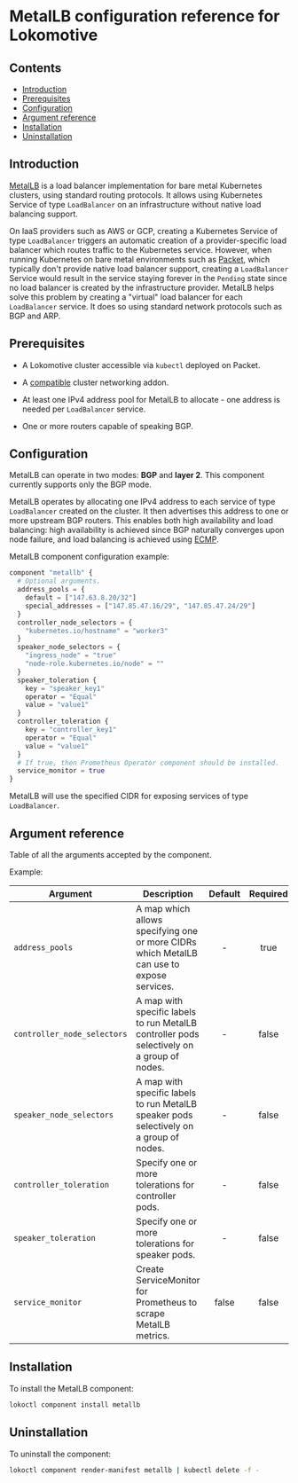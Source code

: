 # MetalLB configuration reference for Lokomotive

## Contents

* [Introduction](#introduction)
* [Prerequisites](#prerequisites)
* [Configuration](#configuration)
* [Argument reference](#argument-reference)
* [Installation](#installation)
* [Uninstallation](#uninstallation)

## Introduction

[MetalLB](https://metallb.universe.tf/) is a load balancer implementation for bare metal Kubernetes
clusters, using standard routing protocols. It allows using Kubernetes Service of type `LoadBalancer`
on an infrastructure without native load balancing support.

On IaaS providers such as AWS or GCP, creating a Kubernetes Service of type `LoadBalancer` triggers an
automatic creation of a provider-specific load balancer which routes traffic to the Kubernetes service.
However, when running Kubernetes on bare metal environments such as [Packet](https://www.packet.com/),
which typically don't provide native load balancer support, creating a `LoadBalancer` Service would
result in the service staying forever in the `Pending` state since no load balancer is created by
the infrastructure provider. MetalLB helps solve this problem by creating a "virtual" load balancer
for each `LoadBalancer` service. It does so using standard network protocols such as BGP and ARP.

## Prerequisites

* A Lokomotive cluster accessible via `kubectl` deployed on Packet.

* A [compatible](https://metallb.universe.tf/installation/network-addons/) cluster networking addon.

* At least one IPv4 address pool for MetalLB to allocate - one address is needed per `LoadBalancer` service.

* One or more routers capable of speaking BGP.

## Configuration

MetalLB can operate in two modes: **BGP** and **layer 2**. This component currently supports only
the BGP mode.

MetalLB operates by allocating one IPv4 address to each service of type `LoadBalancer` created on
the cluster. It then advertises this address to one or more upstream BGP routers. This enables both
high availability and load balancing: high availability is achieved since BGP naturally converges
upon node failure, and load balancing is achieved using
[ECMP](https://en.wikipedia.org/wiki/Equal-cost_multi-path_routing).


MetalLB component configuration example:

```tf
component "metallb" {
  # Optional arguments.
  address_pools = {
    default = ["147.63.8.20/32"]
    special_addresses = ["147.85.47.16/29", "147.85.47.24/29"]
  }
  controller_node_selectors = {
    "kubernetes.io/hostname" = "worker3"
  }
  speaker_node_selectors = {
    "ingress_node" = "true"
    "node-role.kubernetes.io/node" = ""
  }
  speaker_toleration {
    key = "speaker_key1"
    operator = "Equal"
    value = "value1"
  }
  controller_toleration {
    key = "controller_key1"
    operator = "Equal"
    value = "value1"
  }
  # If true, then Prometheus Operator component should be installed.
  service_monitor = true
}
```

MetalLB will use the specified CIDR for exposing services of type `LoadBalancer`.

## Argument reference

Table of all the arguments accepted by the component.

Example:

| Argument                    | Description                                                                                | Default | Required |
|-----------------------------|--------------------------------------------------------------------------------------------|:-------:|:--------:|
| `address_pools`             | A map which allows specifying one or more CIDRs which MetalLB can use to expose services.  | -       | true     |
| `controller_node_selectors` | A map with specific labels to run MetalLB controller pods selectively on a group of nodes. | -       | false    |
| `speaker_node_selectors`    | A map with specific labels to run MetalLB speaker pods selectively on a group of nodes.    | -       | false    |
| `controller_toleration`     | Specify one or more tolerations for controller pods.                                       | -       | false    |
| `speaker_toleration`        | Specify one or more tolerations for speaker pods.                                          | -       | false    |
| `service_monitor`           | Create ServiceMonitor for Prometheus to scrape MetalLB metrics.                            | false   | false    |

## Installation

To install the MetalLB component:

```bash
lokoctl component install metallb
```
## Uninstallation

To uninstall the component:

```bash
lokoctl component render-manifest metallb | kubectl delete -f -
```
